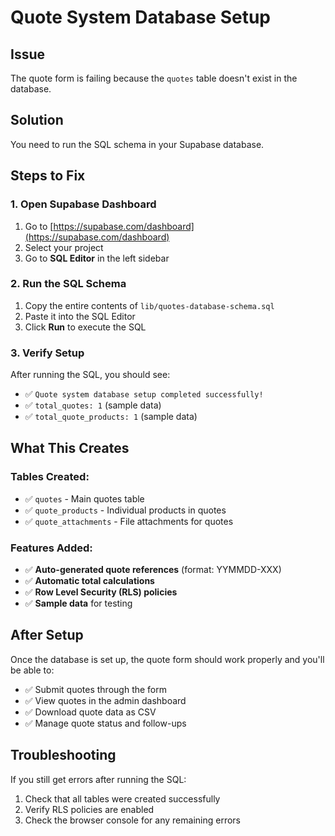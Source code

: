 # Quote System Database Setup

## Issue
The quote form is failing because the `quotes` table doesn't exist in the database.

## Solution
You need to run the SQL schema in your Supabase database.

## Steps to Fix

### 1. Open Supabase Dashboard
1. Go to [https://supabase.com/dashboard](https://supabase.com/dashboard)
2. Select your project
3. Go to **SQL Editor** in the left sidebar

### 2. Run the SQL Schema
1. Copy the entire contents of `lib/quotes-database-schema.sql`
2. Paste it into the SQL Editor
3. Click **Run** to execute the SQL

### 3. Verify Setup
After running the SQL, you should see:
- ✅ `Quote system database setup completed successfully!`
- ✅ `total_quotes: 1` (sample data)
- ✅ `total_quote_products: 1` (sample data)

## What This Creates

### Tables Created:
- ✅ `quotes` - Main quotes table
- ✅ `quote_products` - Individual products in quotes
- ✅ `quote_attachments` - File attachments for quotes

### Features Added:
- ✅ **Auto-generated quote references** (format: YYMMDD-XXX)
- ✅ **Automatic total calculations**
- ✅ **Row Level Security (RLS) policies**
- ✅ **Sample data** for testing

## After Setup
Once the database is set up, the quote form should work properly and you'll be able to:
- ✅ Submit quotes through the form
- ✅ View quotes in the admin dashboard
- ✅ Download quote data as CSV
- ✅ Manage quote status and follow-ups

## Troubleshooting
If you still get errors after running the SQL:
1. Check that all tables were created successfully
2. Verify RLS policies are enabled
3. Check the browser console for any remaining errors
